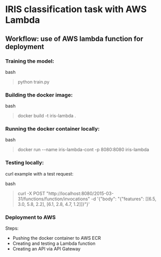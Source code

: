 # IRIS classification task with AWS Lambda

## Workflow: use of AWS lambda function for deployment

### Training the model:

bash
> python train.py

### Building the docker image:

bash
> docker build -t iris-lambda .

### Running the docker container locally:

bash

> docker run --name iris-lambda-cont -p 8080:8080 iris-lambda


### Testing locally:

curl example with a test request:

bash
> curl -X POST "http://localhost:8080/2015-03-31/functions/function/invocations" -d '{"body": "{\"features\": [[6.5, 3.0, 5.8, 2.2], [6.1, 2.8, 4.7, 1.2]]}"}'

### Deployment to AWS

Steps:
 - Pushing the docker container to AWS ECR
 - Creating and testing a Lambda function
 - Creating an API via API Gateway